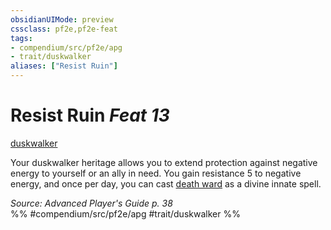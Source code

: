 ```yaml
---
obsidianUIMode: preview
cssclass: pf2e,pf2e-feat
tags:
- compendium/src/pf2e/apg
- trait/duskwalker
aliases: ["Resist Ruin"]
---
```

# Resist Ruin  *Feat 13*  
[duskwalker](duskwalker-apg.md "Duskwalker Ancestry & Heritage Trait")  


Your duskwalker heritage allows you to extend protection against negative energy to yourself or an ally in need. You gain resistance 5 to negative energy, and once per day, you can cast [death ward](death-ward.md) as a divine innate spell.

*Source: Advanced Player's Guide p. 38*  
%% #compendium/src/pf2e/apg #trait/duskwalker %%